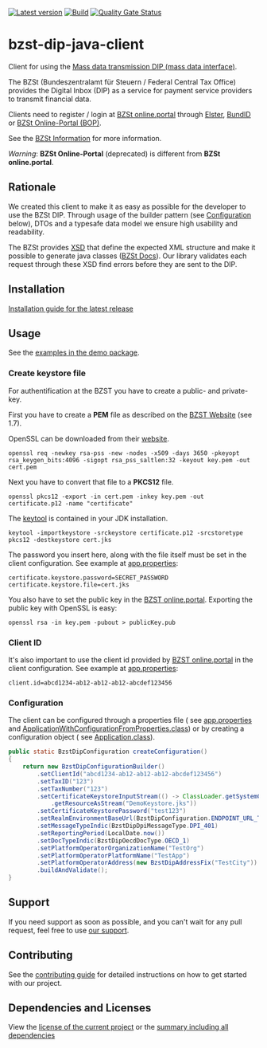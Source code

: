[![Latest version](https://img.shields.io/maven-central/v/software.xdev/bzst-dip-java-client?logo=apache%20maven)](https://mvnrepository.com/artifact/software.xdev/bzst-dip-java-client)
[![Build](https://img.shields.io/github/actions/workflow/status/xdev-software/bzst-dip-java-client/checkBuild.yml?branch=develop)](https://github.com/xdev-software/bzst-dip-java-client/actions/workflows/checkBuild.yml?query=branch%3Adevelop)
[![Quality Gate Status](https://sonarcloud.io/api/project_badges/measure?project=xdev-software_bzst-dip-java-client&metric=alert_status)](https://sonarcloud.io/dashboard?id=xdev-software_bzst-dip-java-client)

# bzst-dip-java-client

Client for using
the [Mass data transmission DIP (mass data
interface)](https://www.bzst.de/EN/Businesses/CESOP/electronic_data_transmission/electronic_data_transmission_node.html#js-toc-entry1).

The BZSt (Bundeszentralamt für Steuern / Federal Central Tax Office) provides the Digital Inbox (DIP) as a service
for payment service providers to transmit financial data.

Clients need to register / login
at [BZSt online.portal](https://www.bzst.de/DE/Service/Portalinformation/Massendaten/DIP/dip.html?nn=68828)
through [Elster](https://www.elster.de/elsterweb/start), [BundID](https://id.bund.de/de)
or [BZSt Online-Portal (BOP)](https://www.elster.de/bportal/start).

See
the [BZSt Information](https://www.bzst.de/EN/Service/Portalinformation/Login/login_node.html)
for more information.

*Warning*: **BZSt Online-Portal** (deprecated) is different from **BZSt online.portal**.

## Rationale

We created this client to make it as easy as possible for the developer to use the BZSt DIP.
Through usage of the builder pattern (see [Configuration](#configuration) below), DTOs
and a typesafe data model we ensure high usability and readability.

The BZSt
provides [XSD](https://www.bzst.de/SharedDocs/Downloads/DE/Digitale_Plattformbetreiber/amtlicher_datensatz_entwurf) that
define the expected XML structure and
make it possible to generate java
classes ([BZSt Docs](https://www.bzst.de/DE/Unternehmen/Intern_Informationsaustausch/DAC7/Handbuecher/handbuecher.html?nn=127558#js-toc-entry2)).
Our library validates each
request through these XSD find errors before they are sent to the DIP.

## Installation
[Installation guide for the latest release](https://github.com/xdev-software/bzst-dip-java-client/releases/latest#Installation)

## Usage

See the [examples in the demo package](./src/main/java/software/demo/bzst/dip/client/demo).

### Create keystore file

For authentification at the BZST you have to create a public- and private-key.

First you have to create a **PEM** file as described on
the [BZST Website](https://www.bzst.de/SharedDocs/Downloads/DE/EOP_BOP/khb_dip.pdf?__blob=publicationFile&v=9) (see
1.7).

OpenSSL can be downloaded from their [website](https://www.openssl.org/).

```
openssl req -newkey rsa-pss -new -nodes -x509 -days 3650 -pkeyopt rsa_keygen_bits:4096 -sigopt rsa_pss_saltlen:32 -keyout key.pem -out cert.pem
```

Next you have to convert that file to a **PKCS12** file.

```
openssl pkcs12 -export -in cert.pem -inkey key.pem -out certificate.p12 -name "certificate"
```

The [keytool](https://docs.oracle.com/javase/8/docs/technotes/tools/unix/keytool.html) is contained in your JDK
installation.

```
keytool -importkeystore -srckeystore certificate.p12 -srcstoretype pkcs12 -destkeystore cert.jks
```

The password you insert here, along with the file itself must be set in the client configuration. See example
at [app.properties](./bzst-dip-java-client-demo/src/main/resources/app.properties):

```
certificate.keystore.password=SECRET_PASSWORD
certificate.keystore.file=cert.jks
```

You also have to set the public key in the [BZST online.portal](https://online.portal.bzst.de/).
Exporting the public key with OpenSSL is easy:

```
openssl rsa -in key.pem -pubout > publicKey.pub
```

### Client ID

It's also important to use the client id provided by [BZST online.portal](https://online.portal.bzst.de/)
in the client configuration. See example
at [app.properties](./bzst-dip-java-client-demo/src/main/resources/app.properties):

```
client.id=abcd1234-ab12-ab12-ab12-abcdef123456
```

### Configuration

The client can be configured through a properties file (
see [app.properties](./bzst-dip-java-client-demo/src/main/resources/app.properties)
and [ApplicationWithConfigurationFromProperties.class](./src/main/java/software/demo/bzst/dip/client/demo/ApplicationWithConfigurationFromProperties.class))
or by creating a configuration object (
see [Application.class](./src/main/java/software/demo/bzst/dip/client/demo/Application.class)).

```java
public static BzstDipConfiguration createConfiguration()
{
	return new BzstDipConfigurationBuilder()
		.setClientId("abcd1234-ab12-ab12-ab12-abcdef123456")
		.setTaxID("123")
		.setTaxNumber("123")
		.setCertificateKeystoreInputStream(() -> ClassLoader.getSystemClassLoader()
			.getResourceAsStream("DemoKeystore.jks"))
		.setCertificateKeystorePassword("test123")
		.setRealmEnvironmentBaseUrl(BzstDipConfiguration.ENDPOINT_URL_TEST)
		.setMessageTypeIndic(BzstDipDpiMessageType.DPI_401)
		.setReportingPeriod(LocalDate.now())
		.setDocTypeIndic(BzstDipOecdDocType.OECD_1)
		.setPlatformOperatorOrganizationName("TestOrg")
		.setPlatformOperatorPlatformName("TestApp")
		.setPlatformOperatorAddress(new BzstDipAddressFix("TestCity"))
		.buildAndValidate();
}
```

## Support

If you need support as soon as possible, and you can't wait for any pull request, feel free to
use [our support](https://xdev.software/en/services/support).

## Contributing
See the [contributing guide](./CONTRIBUTING.md) for detailed instructions on how to get started with our project.

## Dependencies and Licenses
View the [license of the current project](LICENSE) or the [summary including all dependencies](https://xdev-software.github.io/bzst-dip-java-client/dependencies/)
